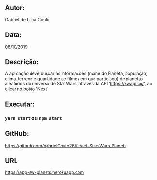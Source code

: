 ## Autor: 
Gabriel de Lima Couto

## Data: 
08/10/2019

## Descrição:
 A aplicação deve buscar as informações (nome do Planeta, população, clima, terreno e quantidade de filmes em que participou) de planetas aleatórios do universo de Star Wars, através da API 'https://swapi.co/', ao clicar no botão 'Next'

## Executar:
### `yarn start` ou `npm start`

## GitHub:
https://github.com/gabrielCouto26/React-StarsWars_Planets

## URL
https://app-sw-planets.herokuapp.com